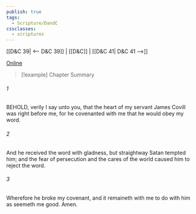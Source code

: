 ```yaml
---
publish: true
tags:
  - Scripture/DandC
cssclasses:
  - scriptures
---
```

[[D&C 39| <-- D&C 39]] | [[D&C]] | [[D&C 41| D&C 41 -->]]

[Online](https://churchofjesuschrist.org/study/scriptures/dc-testament/dc/40?lang=eng)

>[!example] Chapter Summary
>
###### 1
BEHOLD, verily I say unto you, that the heart of my servant James Covill was right before me, for he covenanted with me that he would obey my word.
###### 2
And he received the word with gladness, but straightway Satan tempted him; and the fear of persecution and the cares of the world caused him to reject the word.
###### 3
Wherefore he broke my covenant, and it remaineth with me to do with him as seemeth me good. Amen.




